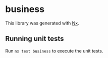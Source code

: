 # business

This library was generated with [Nx](https://nx.dev).

## Running unit tests

Run `nx test business` to execute the unit tests.
